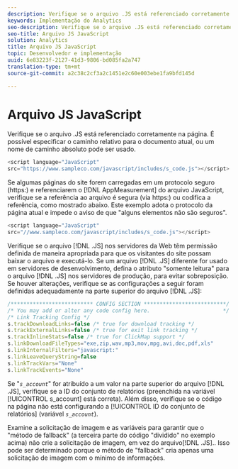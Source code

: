 ```yaml
---
description: Verifique se o arquivo .JS está referenciado corretamente na página. É possível especificar o caminho relativo para o documento atual, ou um nome de caminho absoluto pode ser usado.
keywords: Implementação do Analytics
seo-description: Verifique se o arquivo .JS está referenciado corretamente na página. É possível especificar o caminho relativo para o documento atual, ou um nome de caminho absoluto pode ser usado.
seo-title: Arquivo JS JavaScript
solution: Analytics
title: Arquivo JS JavaScript
topic: Desenvolvedor e implementação
uuid: 6e83223f-2127-41d3-9806-bd085fa2a747
translation-type: tm+mt
source-git-commit: a2c38c2cf3a2c1451e2c60e003ebe1fa9bfd145d

---
```



# Arquivo JS JavaScript

Verifique se o arquivo .JS está referenciado corretamente na página. É possível especificar o caminho relativo para o documento atual, ou um nome de caminho absoluto pode ser usado.

```js
<script language="JavaScript" 
src="https://www.sampleco.com/javascript/includes/s_code.js"></script>
```

Se algumas páginas do site forem carregadas em um protocolo seguro (https:) e referenciarem o [!DNL AppMeasurement] do arquivo JavaScript, verifique se a referência ao arquivo é segura (via https:) ou codifica a referência, como mostrado abaixo. Este exemplo adota o protocolo da página atual e impede o aviso de que "alguns elementos não são seguros".

```js
<script language="JavaScript" 
src="//www.sampleco.com/javascript/includes/s_code.js"></script>
```

Verifique se o arquivo [!DNL .JS] nos servidores da Web têm permissão definida de maneira apropriada para que os visitantes do site possam baixar o arquivo e executá-lo. Se um arquivo [!DNL .JS] diferente for usado em servidores de desenvolvimento, defina o atributo "somente leitura" para o arquivo [!DNL .JS] nos servidores de produção, para evitar sobreposição. Se houver alterações, verifique se as configurações a seguir foram definidas adequadamente na parte superior do arquivo [!DNL .JS]:

```js
/************************** CONFIG SECTION **************************/
/* You may add or alter any code config here.                       */
/* Link Tracking Config */
s.trackDownloadLinks=false /* true for download tracking */
s.trackExternalLinks=false /* true for exit link tracking */
s.trackInlineStats=false /* true for ClickMap support */
s.linkDownloadFileTypes="exe,zip,wav,mp3,mov,mpg,avi,doc,pdf,xls"
s.linkInternalFilters="javascript:"
s.linkLeaveQueryString=false
s.linkTrackVars="None" 
s.linkTrackEvents="None"
```

Se "*`s_account`*" for atribuído a um valor na parte superior do arquivo [!DNL .JS], verifique se a ID do conjunto de relatórios (preenchida na variável [!UICONTROL s_account] está correta). Além disso, verifique se o código na página não está configurando a [!UICONTROL ID do conjunto de relatórios] (variável *`s_account`*).

Examine a solicitação de imagem e as variáveis para garantir que o "método de fallback" (a terceira parte do código "dividido" no exemplo acima) não crie a solicitação de imagem, em vez do arquivo[!DNL .JS].. Isso pode ser determinado porque o método de "fallback" cria apenas uma solicitação de imagem com o mínimo de informações.
